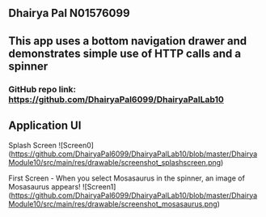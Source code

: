 ## Dhairya Pal N01576099
## This app uses a bottom navigation drawer and demonstrates simple use of HTTP calls and a spinner
### GitHub repo link: https://github.com/DhairyaPal6099/DhairyaPalLab10

## Application UI

Splash Screen
![Screen0] (https://github.com/DhairyaPal6099/DhairyaPalLab10/blob/master/DhairyaModule10/src/main/res/drawable/screenshot_splashscreen.png)

First Screen - When you select Mosasaurus in the spinner, an image of Mosasaurus appears!
![Screen1] (https://github.com/DhairyaPal6099/DhairyaPalLab10/blob/master/DhairyaModule10/src/main/res/drawable/screenshot_mosasaurus.png)